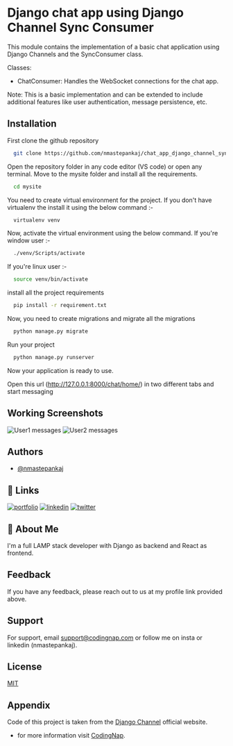 # Django chat app using Django Channel Sync Consumer

This module contains the implementation of a basic chat application using Django Channels and the SyncConsumer class.

Classes:
- ChatConsumer: Handles the WebSocket connections for the chat app.

Note: This is a basic implementation and can be extended to include additional features like user authentication, message persistence, etc.


## Installation

First clone the github repository

```bash
  git clone https://github.com/nmastepankaj/chat_app_django_channel_sync_consumer.git
```

Open the repository folder in any code editor (VS code) or open any terminal.
Move to the mysite folder and install all the requirements.

```bash
  cd mysite
```

You need to create virtual environment for the project. If you don't have virtualenv the install it using the below command :-

```bash
  virtualenv venv
```

Now, activate the virtual environment using the below command.
If you're window user :-

```bash
  ./venv/Scripts/activate
```


If you're linux user :-

```bash
  source venv/bin/activate
```

install all the project requirements

```bash
  pip install -r requirement.txt
```


Now, you need to create migrations and migrate all the migrations

```bash
  python manage.py migrate
```

Run your project

```bash
  python manage.py runserver
```

Now your application is ready to use.

Open this url (http://127.0.0.1:8000/chat/home/) in two different tabs and start messaging 

## Working Screenshots
![User1 messages](https://github.com/nmastepankaj/chat_app_django_channel_sync_consumer/blob/main/user1.png?raw=true)
![User2 messages](https://github.com/nmastepankaj/chat_app_django_channel_sync_consumer/blob/main/user2.png?raw=true)



## Authors

- [@nmastepankaj](https://www.github.com/nmastepankaj)


## 🔗 Links
[![portfolio](https://img.shields.io/badge/my_portfolio-000?style=for-the-badge&logo=ko-fi&logoColor=white)](https://nmastepankaj.netlify.app/)
[![linkedin](https://img.shields.io/badge/linkedin-0A66C2?style=for-the-badge&logo=linkedin&logoColor=white)](https://www.linkedin.com/in/nmastepankaj/)
[![twitter](https://img.shields.io/badge/twitter-1DA1F2?style=for-the-badge&logo=twitter&logoColor=white)](https://twitter.com/nmastepankaj)


## 🚀 About Me
I'm a full LAMP stack developer with Django as backend and React as frontend.


## Feedback

If you have any feedback, please reach out to us at my profile link provided above.


## Support

For support, email support@codingnap.com or follow me on insta or linkedin (nmastepankaj).


## License

[MIT](https://choosealicense.com/licenses/mit/)


## Appendix

Code of this project is taken from the [Django Channel](https://github.com/CodeWithHarry) official website.
- for more information visit [CodingNap](https://www.codingnap.com).
